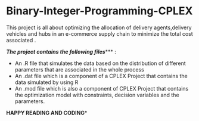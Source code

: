 # Binary-Integer-Programming-CPLEX

This project is all about optimizing the allocation of delivery agents,delivery vehicles and hubs in an e-commerce supply chain to minimize the total cost associated .

*****************The project contains the following files******************** :

* An .R file that simulates the data based on the distribution of different parameters that are associated in the whole process
* An .dat file which is a component of a CPLEX Project that contains the data simulated by using R 
* An .mod file which is also a component of CPLEX Project that contains the optimization model with constraints, decision variables and the parameters.



******************************HAPPY READING AND CODING*******************************

